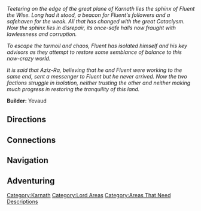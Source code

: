 *Teetering on the edge of the great plane of Karnath lies the sphinx of
Fluent the Wise. Long had it stood, a beacon for Fluent's followers and
a safehaven for the weak. All that has changed with the great Cataclysm.
Now the sphinx lies in disrepair, its once-safe halls now fraught with
lawlessness and corruption.*

*To escape the turmoil and chaos, Fluent has isolated himself and his
key advisors as they attempt to restore some semblance of balance to
this now-crazy world.*

*It is said that Aziz-Ra, believing that he and Fluent were working to
the same end, sent a messenger to Fluent but he never arrived. Now the
two factions struggle in isolation, neither trusting the other and
neither making much progress in restoring the tranquility of this land.*

**Builder:** Yevaud

## Directions

## Connections

## Navigation

## Adventuring

[Category:Karnath](Category:Karnath "wikilink") [Category:Lord
Areas](Category:Lord_Areas "wikilink") [Category:Areas That Need
Descriptions](Category:Areas_That_Need_Descriptions "wikilink")
